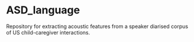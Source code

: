 # ASD_language
Repository for extracting acoustic features from a speaker diarised corpus of US child-caregiver interactions.  
